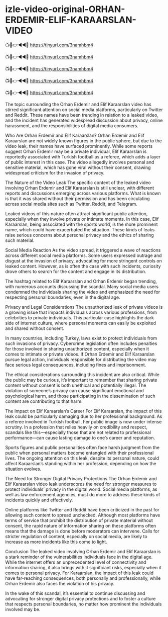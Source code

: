 # izle-video-original-ORHAN-ERDEMIR-ELIF-KARAARSLAN-VIDEO

📺📱👉◄◄🔴  https://tinyurl.com/3namhbm4

📺📱👉◄◄🔴  https://tinyurl.com/3namhbm4

📺📱👉◄◄🔴  https://tinyurl.com/3namhbm4

📺📱👉◄◄🔴  https://tinyurl.com/3namhbm4

📺📱👉◄◄🔴  https://tinyurl.com/3namhbm4


The topic surrounding the Orhan Erdemir and Elif Karaarslan video has stirred significant attention on social media platforms, particularly on Twitter and Reddit. These names have been trending in relation to a leaked video, and the incident has generated widespread discussion about privacy, online harassment, and the responsibilities of digital media consumers.

Who Are Orhan Erdemir and Elif Karaarslan?
Orhan Erdemir and Elif Karaarslan are not widely known figures in the public sphere, but due to the video leak, their names have surfaced prominently. While some reports suggest Orhan Erdemir may be a private individual, Elif Karaarslan is reportedly associated with Turkish football as a referee, which adds a layer of public interest in this case. The video allegedly involves personal and sensitive material, which has gone viral without their consent, drawing widespread criticism for the invasion of privacy.

The Nature of the Video Leak
The specific content of the leaked video involving Orhan Erdemir and Elif Karaarslan is still unclear, with different reports and discussions emerging across various platforms. What is known is that it was shared without their permission and has been circulating across social media sites such as Twitter, Reddit, and Telegram.

Leaked videos of this nature often attract significant public attention, especially when they involve private or intimate moments. In this case, Elif Karaarslan, being associated with the sports world, is the more prominent name, which could have exacerbated the situation. These kinds of leaks raise serious concerns about personal privacy and the ethics of sharing such material.

Social Media Reaction
As the video spread, it triggered a wave of reactions across different social media platforms. Some users expressed outrage and disgust at the invasion of privacy, advocating for more stringent controls on leaked content. However, as is often the case with such incidents, curiosity drove others to search for the content and engage in its distribution.

The hashtag related to Elif Karaarslan and Orhan Erdemir began trending, with numerous accounts discussing the scandal. Many social media users condemned the individuals sharing the video and emphasized the need for respecting personal boundaries, even in the digital age.

Privacy and Legal Considerations
The unauthorized leak of private videos is a growing issue that impacts individuals across various professions, from celebrities to private individuals. This particular case highlights the dark side of internet culture, where personal moments can easily be exploited and shared without consent.

In many countries, including Turkey, laws exist to protect individuals from such invasions of privacy. Cybercrime legislation often includes penalties for those involved in sharing unauthorized content, especially when it comes to intimate or private videos. If Orhan Erdemir and Elif Karaarslan pursue legal action, individuals responsible for distributing the video may face serious legal consequences, including fines and imprisonment.

The ethical considerations surrounding this incident are also critical. While the public may be curious, it’s important to remember that sharing private content without consent is both unethical and potentially illegal. The violation of someone’s privacy can cause significant emotional and psychological harm, and those participating in the dissemination of such content are contributing to that harm.

The Impact on Elif Karaarslan’s Career
For Elif Karaarslan, the impact of this leak could be particularly damaging due to her professional background. As a referee involved in Turkish football, her public image is now under intense scrutiny. In a profession that relies heavily on credibility and respect, scandals like this—especially those that are not related to professional performance—can cause lasting damage to one’s career and reputation.

Sports figures and public personalities often face harsh judgment from the public when personal matters become entangled with their professional lives. The ongoing attention on this leak, despite its personal nature, could affect Karaarslan’s standing within her profession, depending on how the situation evolves.

The Need for Stronger Digital Privacy Protections
The Orhan Erdemir and Elif Karaarslan video leak underscores the need for stronger measures to protect individuals’ privacy in the digital world. Social media platforms, as well as law enforcement agencies, must do more to address these kinds of incidents quickly and effectively.

Online platforms like Twitter and Reddit have been criticized in the past for allowing such content to spread unchecked. Although most platforms have terms of service that prohibit the distribution of private material without consent, the rapid nature of information sharing on these platforms often means that the damage is done before moderators can intervene. Calls for stricter regulation of content, especially on social media, are likely to increase as more incidents like this come to light.

Conclusion
The leaked video involving Orhan Erdemir and Elif Karaarslan is a stark reminder of the vulnerabilities individuals face in the digital age. While the internet offers an unprecedented level of connectivity and information sharing, it also brings with it significant risks, especially when it comes to personal privacy. For Karaarslan, the impact of this leak could have far-reaching consequences, both personally and professionally, while Orhan Erdemir also faces the violation of his privacy.

In the wake of this scandal, it’s essential to continue discussing and advocating for stronger digital privacy protections and to foster a culture that respects personal boundaries, no matter how prominent the individuals involved may be.
